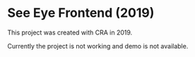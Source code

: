 # See Eye Frontend (2019)

This project was created with CRA in 2019.

Currently the project is not working and demo is not available.
